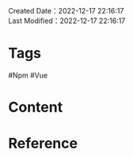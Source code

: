 Created Date：2022-12-17 22:16:17  
Last Modified：2022-12-17 22:16:17

# Tags

#Npm #Vue

# Content

# Reference
